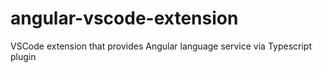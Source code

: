 # angular-vscode-extension
VSCode extension that provides Angular language service via Typescript plugin
